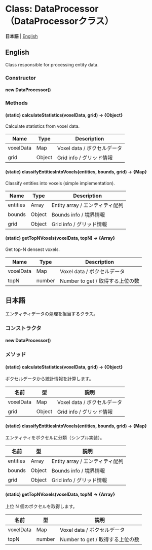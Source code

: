 # Class: DataProcessor（DataProcessorクラス）

**日本語** | [English](#english)

## English

Class responsible for processing entity data.

### Constructor

#### new DataProcessor()

### Methods

#### (static) calculateStatistics(voxelData, grid) → {Object}

Calculate statistics from voxel data.

| Name | Type | Description |
|---|---|---|
| voxelData | Map | Voxel data / ボクセルデータ |
| grid | Object | Grid info / グリッド情報 |

#### (static) classifyEntitiesIntoVoxels(entities, bounds, grid) → {Map}

Classify entities into voxels (simple implementation).

| Name | Type | Description |
|---|---|---|
| entities | Array | Entity array / エンティティ配列 |
| bounds | Object | Bounds info / 境界情報 |
| grid | Object | Grid info / グリッド情報 |

#### (static) getTopNVoxels(voxelData, topN) → {Array}

Get top-N densest voxels.

| Name | Type | Description |
|---|---|---|
| voxelData | Map | Voxel data / ボクセルデータ |
| topN | number | Number to get / 取得する上位の数 |


## 日本語

エンティティデータの処理を担当するクラス。

### コンストラクタ

#### new DataProcessor()

### メソッド

#### (static) calculateStatistics(voxelData, grid) → {Object}

ボクセルデータから統計情報を計算します。

| 名前 | 型 | 説明 |
|---|---|---|
| voxelData | Map | Voxel data / ボクセルデータ |
| grid | Object | Grid info / グリッド情報 |

#### (static) classifyEntitiesIntoVoxels(entities, bounds, grid) → {Map}

エンティティをボクセルに分類（シンプル実装）。

| 名前 | 型 | 説明 |
|---|---|---|
| entities | Array | Entity array / エンティティ配列 |
| bounds | Object | Bounds info / 境界情報 |
| grid | Object | Grid info / グリッド情報 |

#### (static) getTopNVoxels(voxelData, topN) → {Array}

上位 N 個のボクセルを取得します。

| 名前 | 型 | 説明 |
|---|---|---|
| voxelData | Map | Voxel data / ボクセルデータ |
| topN | number | Number to get / 取得する上位の数 |
